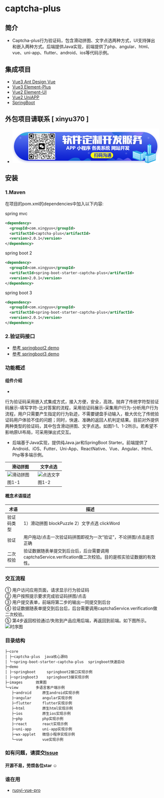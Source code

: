 # captcha-plus

## 简介

* Captcha-plus行为验证码，包含滑动拼图、文字点选两种方式，UI支持弹出和嵌入两种方式。后端提供Java实现，前端提供了php、angular、html、vue、uni-app、flutter、android、ios等代码示例。

## 集成项目

- [Vue3 Ant Design Vue](https://gitee.com/xingyuv/yudao-ui-admin-vben/)
- [Vue3 Element-Plus](https://gitee.com/yudaocode/yudao-ui-admin-vue3/)
- [Vue2 Element-UI](https://gitee.com/zhijiantianya/ruoyi-vue-pro/tree/master/yudao-ui-admin/)
- [Vue2 UniAPP](https://gitee.com/zhijiantianya/ruoyi-vue-pro/tree/master/yudao-ui-admin-uniapp/)
- [SpringBoot](https://gitee.com/zhijiantianya/ruoyi-vue-pro/tree/master/yudao-framework/yudao-spring-boot-starter-captcha)

## 外包项目请联系 [ xinyu370 ]

- ![alt 定制开发](./images/wx2.png)

## 安装

### 1.Maven

在项目的pom.xml的dependencies中加入以下内容:

spring mvc

``` xml
<dependency>
  <groupId>com.xingyuv</groupId>
  <artifactId>captcha-plus</artifactId>
  <version>2.0.1</version>
</dependency>
```

spring boot 2

``` xml
<dependency>
  <groupId>com.xingyuv</groupId>
  <artifactId>spring-boot-starter-captcha-plus</artifactId>
  <version>2.0.1</version>
</dependency>
```

spring boot 3

``` xml
<dependency>
  <groupId>com.xingyuv</groupId>
  <artifactId>spring-boot-starter-captcha-plus</artifactId>
  <version>2.0.1</version>
</dependency>
```

### 2.验证码接口

- [参考 springboot2 demo](./demo/springboot.java)
- [参考 springboot3 demo](./demo/springboot3.java)

### 功能概述

#### 组件介绍

*
行为验证码采用嵌入式集成方式，接入方便，安全，高效。抛弃了传统字符型验证码展示-填写字符-比对答案的流程，采用验证码展示-采集用户行为-分析用户行为流程，用户只需要产生指定的行为轨迹，不需要键盘手动输入，极大优化了传统验证码用户体验不佳的问题；同时，快速、准确的返回人机判定结果。目前对外提供两种类型的验证码，其中包含滑动拼图、文字点选。如图1-1、1-2所示。若希望不影响原UI布局，可采用弹出式交互。<br>
* 后端基于Java实现，提供纯Java.jar和SpringBoot
  Starter。前端提供了Android、iOS、Futter、Uni-App、ReactNative、Vue、Angular、Html、Php等多端示例。<br>

| 滑动拼图                                                                  | 文字点选                                                            |
|-----------------------------------------------------------------------|-----------------------------------------------------------------|
| ![滑动拼图](images/%E6%BB%91%E5%8A%A8%E6%8B%BC%E5%9B%BE.gif "滑动拼图")&emsp; | ![点选文字](images/%E7%82%B9%E9%80%89%E6%96%87%E5%AD%97.gif "点选文字") |
| 图1-1                                                                  | 图1-2                                                            |

#### 概念术语描述

| 术语    | 描述                                                                  |
|-------|---------------------------------------------------------------------|
| 验证码类型 | 1）滑动拼图 blockPuzzle  2）文字点选 clickWord                                |
| 验证    | 用户拖动/点击一次验证码拼图即视为一次“验证”，不论拼图/点击是否正确                                 |
| 二次校验  | 验证数据随表单提交到后台后，后台需要调用captchaService.verification做二次校验。目的是核实验证数据的有效性。 |

### 交互流程

① 用户访问应用页面，请求显示行为验证码<br>
② 用户按照提示要求完成验证码拼图/点击<br>
③ 用户提交表单，前端将第二步的输出一同提交到后台<br>
④ 验证数据随表单提交到后台后，后台需要调用captchaService.verification做二次校验。<br>
⑤ 第4步返回校验通过/失败到产品应用后端，再返回到前端。如下图所示。
![时序图](view/vue/static/shixu.png "时序图")

### 目录结构

```
├─core
│ ├─captcha-plus  java核心源码
│ └─spring-boot-starter-captcha-plus  springboot快速启动
├─demo
│ ├─springboot     springboot2接口实现示例
│ ├─springboot3    springboot3接实现示例
├─images      效果图
└─view        多语言客户端示例
   ├─android     原生android实现示例
   ├─angular     angular实现示例
   ├─flutter     flutter实现示例
   ├─html        原生html实现示例
   ├─ios         原生ios实现示例
   ├─php         php实现示例
   ├─react       react实现示例
   ├─uni-app     uni-app实现示例
   ├─wx-applet   微信小程序实现示例
   └─vue         vue实现示例
```

### 如有问题，请提交[Issue](https://gitee.com/xingyuv/captcha-plus/issues)

#### 开源不易，劳烦各位star ☺

### 谁在用

- [ruoyi-vue-pro](https://gitee.com/zhijiantianya/ruoyi-vue-pro)


